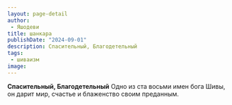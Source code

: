 ```yaml
---
layout: page-detail
author:
 - Яшодеви
title: шанкара
publishDate: "2024-09-01"
description: Спасительный, Благодетельный
tags:
 - шиваизм
image: 
---
```


__Спасительный, Благодетельный__
Одно из ста восьми имен бога Шивы, он дарит мир, счастье и блаженство своим преданным.

